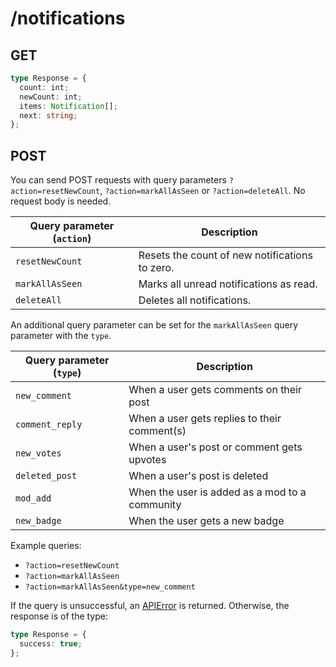 # /notifications

## GET

```ts
type Response = {
  count: int;
  newCount: int;
  items: Notification[];
  next: string;
};
```

## POST

You can send POST requests with query parameters `?action=resetNewCount`, `?action=markAllAsSeen` or `?action=deleteAll`. No request body is needed.

| Query parameter (`action`) | Description                                    |
| -------------------------- | ---------------------------------------------- |
| `resetNewCount`            | Resets the count of new notifications to zero. |
| `markAllAsSeen`            | Marks all unread notifications as read.        |
| `deleteAll`                | Deletes all notifications.                     |

An additional query parameter can be set for the `markAllAsSeen` query parameter with the `type`.

| Query parameter (`type`) | Description                                    |
| ------------------------ | ---------------------------------------------- |
| `new_comment`            | When a user gets comments on their post        |
| `comment_reply`          | When a user gets replies to their comment(s)   |
| `new_votes`              | When a user's post or comment gets upvotes     |
| `deleted_post`           | When a user's post is deleted                  |
| `mod_add`                | When the user is added as a mod to a community |
| `new_badge`              | When the user gets a new badge                 |

Example queries:

- `?action=resetNewCount`
- `?action=markAllAsSeen`
- `?action=markAllAsSeen&type=new_comment`

If the query is unsuccessful, an [APIError](/errors) is returned. Otherwise, the response is of the type:

```ts
type Response = {
  success: true;
};
```
